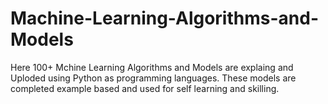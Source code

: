 # Machine-Learning-Algorithms-and-Models
Here 100+ Mchine Learning Algorithms and Models are explaing and Uploded using Python as programming languages. 
These models are completed example based and used for self learning and skilling. 
